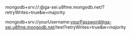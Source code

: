 mongodb+srv://<username>:<password>@ga-sei.u8fme.mongodb.net/<dbname>?retryWrites=true&w=majority

mongodb+srv://yourUsername:yourPassword@ga-sei.u8fme.mongodb.net/test?retryWrites=true&w=majority
